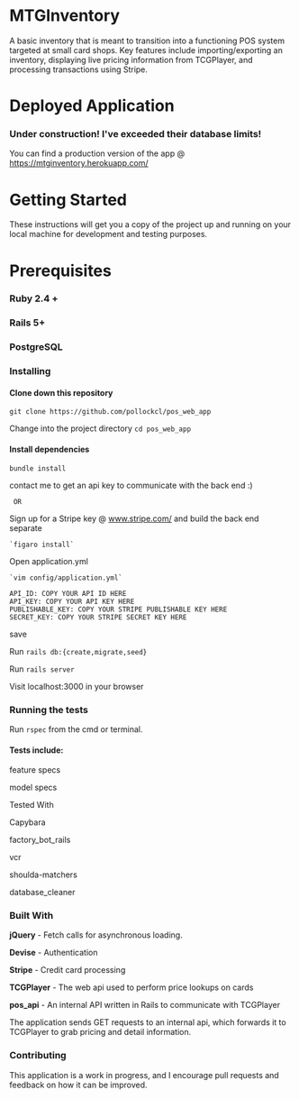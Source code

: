 # MTGInventory

A basic inventory that is meant to transition into a functioning POS system targeted at small card shops. Key features include importing/exporting an inventory, displaying live pricing information from TCGPlayer, and processing transactions using Stripe.

# Deployed Application

 ### Under construction! I've exceeded their database limits!
You can find a production version of the app @ https://mtginventory.herokuapp.com/

# Getting Started


These instructions will get you a copy of the project up and running on your local machine for development and testing purposes. 

# Prerequisites
### Ruby 2.4 + 
### Rails 5+
### PostgreSQL
### Installing

#### Clone down this repository

`git clone https://github.com/pollockcl/pos_web_app`


Change into the project directory
`cd pos_web_app`
#### Install dependencies

`bundle install`


 contact me to get an api key to communicate with the back end :)


     OR


 Sign up for a Stripe key @ www.stripe.com/ and build the back end separate

    `figaro install`


 Open application.yml

    `vim config/application.yml`

```
API_ID: COPY YOUR API ID HERE
API_KEY: COPY YOUR API KEY HERE
PUBLISHABLE_KEY: COPY YOUR STRIPE PUBLISHABLE KEY HERE
SECRET_KEY: COPY YOUR STRIPE SECRET KEY HERE
```

 save


 Run `rails db:{create,migrate,seed}`


 Run `rails server`


 Visit localhost:3000 in your browser

### Running the tests

Run `rspec` from the cmd or terminal.

#### Tests include:


 feature specs


 model specs


 Tested With


 Capybara


 factory_bot_rails


 vcr


 shoulda-matchers


 database_cleaner


### Built With


**jQuery** - Fetch calls for asynchronous loading.


**Devise** - Authentication


**Stripe** - Credit card processing


**TCGPlayer** - The web api used to perform price lookups on cards


**pos_api** - An internal API written in Rails to communicate with TCGPlayer



The application sends GET requests to an internal api, which forwards it to TCGPlayer to grab pricing and detail information.


### Contributing


This application is a work in progress, and I encourage pull requests and feedback on how it can be improved.
